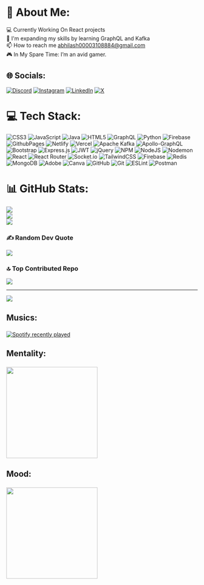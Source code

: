 # 💫 About Me:
💻 Currently Working On React projects<br>🌱 I'm expanding my skills by learning GraphQL and Kafka<br>📫 How to reach me  abhilash00003108884@gmail.com <br>🎮 In My Spare Time: I’m an avid gamer.


## 🌐 Socials:
[![Discord](https://img.shields.io/badge/Discord-%237289DA.svg?logo=discord&logoColor=white)](https://discord.gg/https://discord.gg/9b3BtKPu) [![Instagram](https://img.shields.io/badge/Instagram-%23E4405F.svg?logo=Instagram&logoColor=white)](https://instagram.com/me_nobody107) [![LinkedIn](https://img.shields.io/badge/LinkedIn-%230077B5.svg?logo=linkedin&logoColor=white)](https://linkedin.com/in/abhilash107) [![X](https://img.shields.io/badge/X-black.svg?logo=X&logoColor=white)](https://x.com/@AbhilashMi73503) 

# 💻 Tech Stack:
![CSS3](https://img.shields.io/badge/css3-%231572B6.svg?style=circle&logo=css3&logoColor=white) ![JavaScript](https://img.shields.io/badge/javascript-%23323330.svg?style=flat&logo=javascript&logoColor=%23F7DF1E) ![Java](https://img.shields.io/badge/java-%23ED8B00.svg?style=flat&logo=openjdk&logoColor=white) ![HTML5](https://img.shields.io/badge/html5-%23E34F26.svg?style=flat&logo=html5&logoColor=white) ![GraphQL](https://img.shields.io/badge/-GraphQL-E10098?style=flat&logo=graphql&logoColor=white) ![Python](https://img.shields.io/badge/python-3670A0?style=flat&logo=python&logoColor=ffdd54) ![Firebase](https://img.shields.io/badge/firebase-%23039BE5.svg?style=flat&logo=firebase) ![GithubPages](https://img.shields.io/badge/github%20pages-121013?style=flat&logo=github&logoColor=white) ![Netlify](https://img.shields.io/badge/netlify-%23000000.svg?style=flat&logo=netlify&logoColor=#00C7B7) ![Vercel](https://img.shields.io/badge/vercel-%23000000.svg?style=flat&logo=vercel&logoColor=white) ![Apache Kafka](https://img.shields.io/badge/Apache%20Kafka-000?style=flat&logo=apachekafka) ![Apollo-GraphQL](https://img.shields.io/badge/-ApolloGraphQL-311C87?style=flat&logo=apollo-graphql) ![Bootstrap](https://img.shields.io/badge/bootstrap-%238511FA.svg?style=flat&logo=bootstrap&logoColor=white) ![Express.js](https://img.shields.io/badge/express.js-%23404d59.svg?style=flat&logo=express&logoColor=%2361DAFB) ![JWT](https://img.shields.io/badge/JWT-black?style=flat&logo=JSON%20web%20tokens) ![jQuery](https://img.shields.io/badge/jquery-%230769AD.svg?style=flat&logo=jquery&logoColor=white) ![NPM](https://img.shields.io/badge/NPM-%23CB3837.svg?style=flat&logo=npm&logoColor=white) ![NodeJS](https://img.shields.io/badge/node.js-6DA55F?style=flat&logo=node.js&logoColor=white) ![Nodemon](https://img.shields.io/badge/NODEMON-%23323330.svg?style=flat&logo=nodemon&logoColor=%BBDEAD) ![React](https://img.shields.io/badge/react-%2320232a.svg?style=flat&logo=react&logoColor=%2361DAFB) ![React Router](https://img.shields.io/badge/React_Router-CA4245?style=flat&logo=react-router&logoColor=white) ![Socket.io](https://img.shields.io/badge/Socket.io-black?style=flat&logo=socket.io&badgeColor=010101) ![TailwindCSS](https://img.shields.io/badge/tailwindcss-%2338B2AC.svg?style=flat&logo=tailwind-css&logoColor=white) ![Firebase](https://img.shields.io/badge/firebase-a08021?style=flat&logo=firebase&logoColor=ffcd34) ![Redis](https://img.shields.io/badge/redis-%23DD0031.svg?style=flat&logo=redis&logoColor=white) ![MongoDB](https://img.shields.io/badge/MongoDB-%234ea94b.svg?style=flat&logo=mongodb&logoColor=white) ![Adobe](https://img.shields.io/badge/adobe-%23FF0000.svg?style=flat&logo=adobe&logoColor=white) ![Canva](https://img.shields.io/badge/Canva-%2300C4CC.svg?style=flat&logo=Canva&logoColor=white) ![GitHub](https://img.shields.io/badge/github-%23121011.svg?style=flat&logo=github&logoColor=white) ![Git](https://img.shields.io/badge/git-%23F05033.svg?style=flat&logo=git&logoColor=white) ![ESLint](https://img.shields.io/badge/ESLint-4B3263?style=flat&logo=eslint&logoColor=white) ![Postman](https://img.shields.io/badge/Postman-FF6C37?style=flat&logo=postman&logoColor=white)
# 📊 GitHub Stats:
![](https://github-readme-stats.vercel.app/api?username=Abhilash107&theme=radical&hide_border=false&include_all_commits=true&count_private=true)<br/>
![](https://github-readme-streak-stats.herokuapp.com/?user=Abhilash107&theme=radical&hide_border=false)<br/>
![](https://github-readme-stats.vercel.app/api/top-langs/?username=Abhilash107&theme=radical&hide_border=false&include_all_commits=true&count_private=true&layout=compact)

### ✍️ Random Dev Quote
![](https://quotes-github-readme.vercel.app/api?type=horizontal&theme=radical)

### 🔝 Top Contributed Repo
![](https://github-contributor-stats.vercel.app/api?username=Abhilash107&limit=5&theme=dark&combine_all_yearly_contributions=true)

---
[![](https://visitcount.itsvg.in/api?id=Abhilash107&icon=1&color=0)](https://visitcount.itsvg.in)

<!-- Proudly created with GPRM ( https://gprm.itsvg.in ) -->

<h2 align="left">Musics:</h2>

###

<div align="left">
  <a href="https://open.spotify.com/user/yr5mt0nycywyy2pdl0kl6dawc">
    <img src="https://spotify-recently-played-readme.vercel.app/api?user=yr5mt0nycywyy2pdl0kl6dawc&count=3&unique=true" alt="Spotify recently played"  />
  </a>
</div>


###


  <h2 align="left">Mentality:</h2>

###

<div > 
  <img height="240"  src="https://media0.giphy.com/media/v1.Y2lkPTc5MGI3NjExa2wzM3J3dmZqaHk3eDAxbWlqbTFnYTZ5NTltNzlrOXl4ZGduODhwbyZlcD12MV9naWZzX3NlYXJjaCZjdD1n/l0NwGpoOVLTAyUJSo/200.webp"  />
</div>  

<h2 align="left">Mood:</h2>

###

<div > 
   <img height="240"   src="https://media.tenor.com/O4v4VltfZH4AAAAM/deadpool-dance.gif" />
</div>  







###




###
